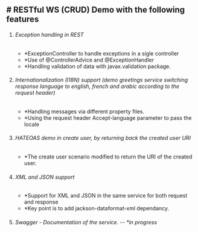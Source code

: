 ## # RESTful WS (CRUD) Demo with the following features

1. ###### Exception handling in REST
    - *ExceptionController to handle exceptions in a sigle controller
    - *Use of @ControllerAdvice and @ExceptionHandler
    - *Handling validation of data with javax.validation package.

2. ###### Internationalization (I18N) support (demo greetings service switching response language to english, french and arabic according to the request header)
    - *Handling messages via different property files.
    - *Using the request header Accept-language parameter to pass the locale

3. ###### HATEOAS demo in create user, by returning back the created user URI
    - *The create user scenario modified to return the URI of the created user.

4. ###### XML and JSON support
    - *Support for XML and JSON in the same service for both request and response
    - *Key point is to add jackson-dataformat-xml dependancy.

5. ###### Swagger - Documentation of the service. -- *in progress
